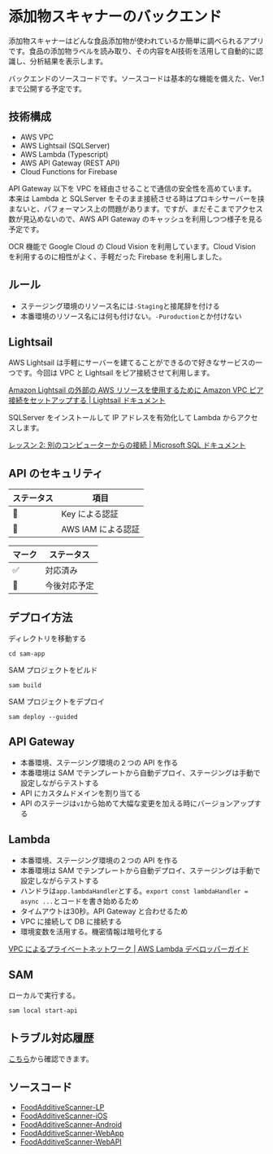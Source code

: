 # 添加物スキャナーのバックエンド

添加物スキャナーはどんな食品添加物が使われているか簡単に調べられるアプリです。食品の添加物ラベルを読み取り、その内容をAI技術を活用して自動的に認識し、分析結果を表示します。

バックエンドのソースコードです。ソースコードは基本的な機能を備えた、Ver.1 まで公開する予定です。


## 技術構成

- AWS VPC
- AWS Lightsail (SQLServer)
- AWS Lambda (Typescript)
- AWS API Gateway (REST API)
- Cloud Functions for Firebase

API Gateway 以下を VPC を経由させることで通信の安全性を高めています。
本来は Lambda と SQLServer をそのまま接続させる時はプロキシサーバーを挟まないと、パフォーマンス上の問題があります。ですが、まだそこまでアクセス数が見込めないので、AWS API Gateway のキャッシュを利用しつつ様子を見る予定です。

OCR 機能で Google Cloud の Cloud Vision を利用しています。Cloud Vision を利用するのに相性がよく、手軽だった Firebase を利用しました。

## ルール
- ステージング環境のリソース名には`-Staging`と接尾辞を付ける
- 本番環境のリソース名には何も付けない。`-Puroduction`とか付けない

## Lightsail

AWS Lightsail は手軽にサーバーを建てることができるので好きなサービスの一つです。今回は VPC と Lightsail をピア接続させて利用します。

[Amazon Lightsail の外部の AWS リソースを使用するために Amazon VPC ピア接続をセットアップする | Lightsail ドキュメント](https://lightsail.aws.amazon.com/ls/docs/ja_jp/articles/lightsail-how-to-set-up-vpc-peering-with-aws-resources)

SQLServer をインストールして IP アドレスを有効化して Lambda からアクセスします。

[レッスン 2: 別のコンピューターからの接続 | Microsoft SQL ドキュメント](https://learn.microsoft.com/ja-jp/sql/relational-databases/lesson-2-connecting-from-another-computer?view=sql-server-ver16)

## API のセキュリティ

| ステータス | 項目 |
|---|---|
| 🚧 | Key による認証 |
| 🚧 | AWS IAM による認証 |


| マーク | ステータス |
|---|---|
| ✅ | 対応済み |
| 🚧 | 今後対応予定 |

## デプロイ方法

ディレクトリを移動する
```
cd sam-app
```

SAM プロジェクトをビルド
```
sam build
```

SAM プロジェクトをデプロイ
```
sam deploy --guided
```

## API Gateway

- 本番環境、ステージング環境の２つの API を作る
- 本番環境は SAM でテンプレートから自動デプロイ、ステージングは手動で設定しながらテストする
- API にカスタムドメインを割り当てる
- API のステージは`v1`から始めて大幅な変更を加える時にバージョンアップする

## Lambda

- 本番環境、ステージング環境の２つの API を作る
- 本番環境は SAM でテンプレートから自動デプロイ、ステージングは手動で設定しながらテストする
- ハンドラは`app.lambdaHandler`とする。`export const lambdaHandler = async ...`とコードを書き始めるため
- タイムアウトは30秒。API Gateway と合わせるため
- VPC に接続して DB に接続する
- 環境変数を活用する。機密情報は暗号化する

[VPC によるプライベートネットワーク | AWS Lambda デベロッパーガイド](https://docs.aws.amazon.com/ja_jp/lambda/latest/dg/foundation-networking.html)





## SAM

ローカルで実行する。

```
sam local start-api
```

## トラブル対応履歴

[こちら](https://github.com/takasqr/FoodAdditiveScanner-WebAPI/issues?q=label%3Abug)から確認できます。

## ソースコード

- [FoodAdditiveScanner-LP](https://github.com/takasqr/FoodAdditiveScanner-LP)
- [FoodAdditiveScanner-iOS
](https://github.com/takasqr/FoodAdditiveScanner-iOS)
- [FoodAdditiveScanner-Android
](https://github.com/takasqr/FoodAdditiveScanner-Android)
- [FoodAdditiveScanner-WebApp
](https://github.com/takasqr/FoodAdditiveScanner-WebApp)
- [FoodAdditiveScanner-WebAPI
](https://github.com/takasqr/FoodAdditiveScanner-WebAPI)
